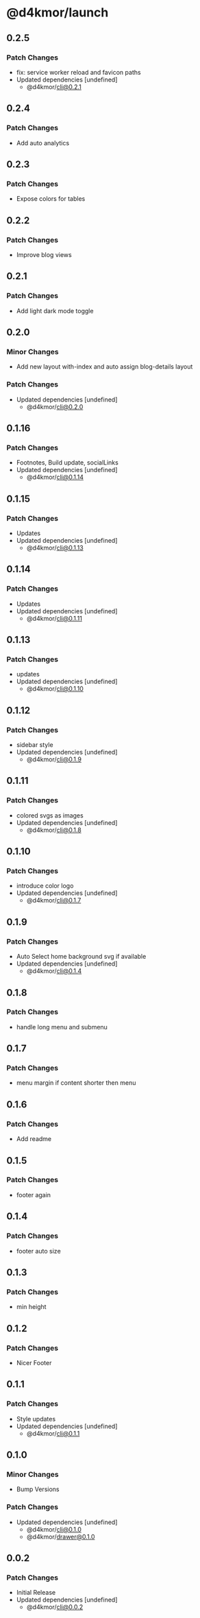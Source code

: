 # @d4kmor/launch

## 0.2.5

### Patch Changes

- fix: service worker reload and favicon paths
- Updated dependencies [undefined]
  - @d4kmor/cli@0.2.1

## 0.2.4

### Patch Changes

- Add auto analytics

## 0.2.3

### Patch Changes

- Expose colors for tables

## 0.2.2

### Patch Changes

- Improve blog views

## 0.2.1

### Patch Changes

- Add light dark mode toggle

## 0.2.0

### Minor Changes

- Add new layout with-index and auto assign blog-details layout

### Patch Changes

- Updated dependencies [undefined]
  - @d4kmor/cli@0.2.0

## 0.1.16

### Patch Changes

- Footnotes, Build update, socialLinks
- Updated dependencies [undefined]
  - @d4kmor/cli@0.1.14

## 0.1.15

### Patch Changes

- Updates
- Updated dependencies [undefined]
  - @d4kmor/cli@0.1.13

## 0.1.14

### Patch Changes

- Updates
- Updated dependencies [undefined]
  - @d4kmor/cli@0.1.11

## 0.1.13

### Patch Changes

- updates
- Updated dependencies [undefined]
  - @d4kmor/cli@0.1.10

## 0.1.12

### Patch Changes

- sidebar style
- Updated dependencies [undefined]
  - @d4kmor/cli@0.1.9

## 0.1.11

### Patch Changes

- colored svgs as images
- Updated dependencies [undefined]
  - @d4kmor/cli@0.1.8

## 0.1.10

### Patch Changes

- introduce color logo
- Updated dependencies [undefined]
  - @d4kmor/cli@0.1.7

## 0.1.9

### Patch Changes

- Auto Select home background svg if available
- Updated dependencies [undefined]
  - @d4kmor/cli@0.1.4

## 0.1.8

### Patch Changes

- handle long menu and submenu

## 0.1.7

### Patch Changes

- menu margin if content shorter then menu

## 0.1.6

### Patch Changes

- Add readme

## 0.1.5

### Patch Changes

- footer again

## 0.1.4

### Patch Changes

- footer auto size

## 0.1.3

### Patch Changes

- min height

## 0.1.2

### Patch Changes

- Nicer Footer

## 0.1.1

### Patch Changes

- Style updates
- Updated dependencies [undefined]
  - @d4kmor/cli@0.1.1

## 0.1.0

### Minor Changes

- Bump Versions

### Patch Changes

- Updated dependencies [undefined]
  - @d4kmor/cli@0.1.0
  - @d4kmor/drawer@0.1.0

## 0.0.2

### Patch Changes

- Initial Release
- Updated dependencies [undefined]
  - @d4kmor/cli@0.0.2
